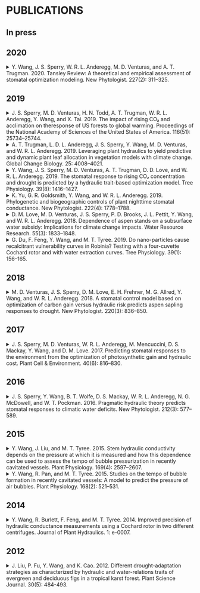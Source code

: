 # PUBLICATIONS

## In press




## 2020

<details>
<summary> Y. Wang, J. S. Sperry, W. R. L. Anderegg, M. D. Venturas, and A. T. Trugman. 2020. Tansley Review: A theoretical and empirical assessment of stomatal optimization modeling. New Phytologist. 227(2): 311–325.</summary>

```
@article{wang2020theoretical,
    author = {Wang, Yujie and Sperry, John S. and Anderegg, William R. L. and Venturas, Martin D. and Trugman, Anna T.},
    year = {2020},
    title = {A theoretical and empirical assessment of stomatal optimization modeling},
    journal = {New Phytologist},
    volume = {227},
    number = {2},
    pages = {311--325},
    publisher = {Wiley Online Library}
}
```
</details>




## 2019

<details>
<summary> J. S. Sperry, M. D. Venturas, H. N. Todd, A. T. Trugman, W. R. L. Anderegg, Y. Wang, and X. Tai. 2019. The impact of rising CO₂ and acclimation on theresponse of US forests to global warming. Proceedings of the National Academy of Sciences of the United States of America. 116(51): 25734–25744.</summary>

```
@article{sperry2019impact,
    author = {Sperry, John S. and Venturas, Martin D. and Todd, Henry N. and Trugman, Anna T. and Anderegg, William R. L. and Wang, Yujie and Tai, Xiaonan},
    year = {2019},
    title = {The impact of rising {CO}$_{2}$ and acclimation on the response of {US} forests to global warming},
    journal = {Proceedings of the National Academy of Sciences},
    volume = {116},
    number = {51},
    pages = {25734--25744}
}
```
</details>

<details>
<summary> A. T. Trugman, L. D. L. Anderegg, J. S. Sperry, Y. Wang, M. D. Venturas, and W. R. L. Anderegg. 2019. Leveraging plant hydraulics to yield predictive and dynamic plant leaf allocation in vegetation models with climate change. Global Change Biology. 25: 4008–4021.</summary>

```
@article{trugman2019leveraging,
    author = {Trugman, Anna T. and Anderegg, L. D. L. and Sperry, J. S. and Wang, Yujie and Venturas, M. and Anderegg, W. R. L.},
    year = {2019},
    title = {Leveraging plant hydraulics to yield predictive and dynamic plant leaf allocation in vegetation models with climate change},
    journal = {Global Change Biology},
    volume = {25},
    number = {12},
    pages = {4008--4021},
    publisher = {Wiley Online Library}
}
```
</details>

<details>
<summary>  Y. Wang, J. S. Sperry, M. D. Venturas, A. T. Trugman, D. D. Love, and W. R. L. Anderegg. 2019. The stomatal response to rising CO₂ concentration and drought is predicted by a hydraulic trait-based optimization model. Tree Physiology. 39(8): 1416–1427.</summary>

```
@article{wang2019stomatal,
    author = {Wang, Yujie and Sperry, John S. and Venturas, Martin D. and Trugman, Anna T. and Love, David M. and Anderegg, William R. L.},
    year = {2019},
    title = {The stomatal response to rising {CO}$_{2}$ concentration and drought is predicted by a hydraulic trait-based optimization model},
    journal = {Tree Physiology},
    volume = {39},
    number = {8},
    pages = {1416--1427},
    publisher = {Oxford University Press}
}
```
</details>

<details>
<summary>  K. Yu, G. R. Goldsmith, Y. Wang, and W. R. L. Anderegg. 2019. Phylogenetic and biogeographic controls of plant nighttime stomatal conductance. New Phytologist. 222(4): 1778–1788.</summary>

```
@article{yu2019phylogenetic,
    author = {Yu, Kailiang and Goldsmith, Gregory R. and Wang, Yujie and Anderegg, William R. L.},
    year = {2019},
    title = {Phylogenetic and biogeographic controls of plant nighttime stomatal conductance},
    journal = {New Phytologist},
    volume = {222},
    number = {4},
    pages = {1778--1788},
    publisher = {Wiley Online Library}
}
```
</details>

<details>
<summary>  D. M. Love, M. D. Venturas, J. S. Sperry, P. D. Brooks, J. L. Pettit, Y. Wang, and W. R. L. Anderegg. 2018. Dependence of aspen stands on a subsurface water subsidy: Implications for climate change impacts. Water Resource Research. 55(3): 1833–1848.</summary>

```
@article{love2019dependence,
    author = {Love, D. M. and Venturas, M. D. and Sperry, J. S. and Brooks, P. D. and Pettit, Joseph L. and Wang, Yujie and Anderegg, W. R. L. and Tai, X. and Mackay, D. S.},
    year = {2019},
    title = {Dependence of aspen stands on a subsurface water subsidy: {Implications} for climate change impacts},
    journal = {Water Resources Research},
    volume = {55},
    number = {3},
    pages = {1833--1848},
    publisher = {Wiley Online Library}
}
```
</details>

<details>
<summary>  G. Du, F. Feng, Y. Wang, and M. T. Tyree. 2019. Do nano-particles cause recalcitrant vulnerability curves in Robinia? Testing with a four-cuvette Cochard rotor and with water extraction curves. Tree Physiology. 39(1): 156–165.</summary>

```
@article{du2019nano,
    author = {Du, Guangyuan and Feng, Feng and Wang, Yujie and Tyree, Melvin T.},
    year = {2018},
    title = {Do nano-particles cause recalcitrant vulnerability curves in \textit{Robinia}? {T}esting with a four-cuvette {Cochard} rotor and with water extraction curves},
    journal = {Tree Physiology},
    volume = {39},
    number = {1},
    pages = {156--165},
    publisher = {Oxford University Press}
}
```
</details>




## 2018

<details>
<summary>  M. D. Venturas, J. S. Sperry, D. M. Love, E. H. Frehner, M. G. Allred, Y. Wang, and W. R. L. Anderegg. 2018. A stomatal control model based on optimization of carbon gain versus hydraulic risk predicts aspen sapling responses to drought. New Phytologist. 220(3): 836–850.</summary>

```
@article{venturas2018stomatal,
    author = {Venturas, Martin D. and Sperry, John S. and Love, David M. and Frehner, Ethan H. and Allred, Michael G. and Wang, Yujie and Anderegg, William R. L.},
    year = {2018},
    title = {A stomatal control model based on optimization of carbon gain versus hydraulic risk predicts aspen sapling responses to drought},
    journal = {New Phytologist},
    volume = {220},
    number = {3},
    pages = {836--850},
    publisher = {Wiley Online Library}
}
```
</details>




## 2017

<details>
<summary>  J. S. Sperry, M. D. Venturas, W. R. L. Anderegg, M. Mencuccini, D. S. Mackay, Y. Wang, and D. M. Love. 2017. Predicting stomatal responses to the environment from the optimization of photosynthetic gain and hydraulic cost. Plant Cell & Environment. 40(6): 816–830.</summary>

```
@article{sperry2017predicting,
    author = {Sperry, John S. and Venturas, Martin D. and Anderegg, William R. L. and Mencuccini, Maurizio and Mackay, D. Scott and Wang, Yujie and Love, David M.},
    year = {2017},
    title = {Predicting stomatal responses to the environment from the optimization of photosynthetic gain and hydraulic cost},
    journal = {Plant, Cell \& Environment},
    volume = {40},
    number = {6},
    pages = {816--830},
    publisher = {Wiley Online Library}
}
```
</details>




## 2016

<details>
<summary>  J. S. Sperry, Y. Wang, B. T. Wolfe, D. S. Mackay, W. R. L. Anderegg, N. G. McDowell, and W. T. Pockman. 2016. Pragmatic hydraulic theory predicts stomatal responses to climatic water deficits. New Phytologist. 212(3): 577–589.</summary>

```
@article{sperry2016pragmatic,
    author = {Sperry, John S. and Wang, Yujie and Wolfe, Brett T. and Mackay, D. Scott and Anderegg, William R. L. and McDowell, Nate G. and Pockman, William T.},
    year = {2016},
    title = {Pragmatic hydraulic theory predicts stomatal responses to climatic water deficits},
    journal = {New Phytologist},
    volume = {212},
    number = {3},
    pages = {577--589},
    publisher = {Wiley Online Library}
}
```
</details>




## 2015

<details>
<summary>  Y. Wang, J. Liu, and M. T. Tyree. 2015. Stem hydraulic conductivity depends on the pressure at which it is measured and how this dependence can be used to assess the tempo of bubble pressurization in recently cavitated vessels. Plant Physiology. 169(4): 2597–2607.</summary>

```
@article{wang2015stem,
    author = {Wang, Yujie and Liu, Jinyu and Tyree, Melvin T.},
    year = {2015},
    title = {Stem hydraulic conductivity depends on the pressure at which it is measured and how this dependence can be used to assess the tempo of bubble pressurization in recently cavitated vessels},
    journal = {Plant Physiology},
    volume = {169},
    number = {4},
    pages = {2597--2607},
    publisher = {Am Soc Plant Biol}
}
```
</details>

<details>
<summary>  Y. Wang, R. Pan, and M. T. Tyree. 2015. Studies on the tempo of bubble formation in recently cavitated vessels: A model to predict the pressure of air bubbles. Plant Physiology. 168(2): 521–531.</summary>

```
@article{wang2015studies,
    author = {Wang, Yujie and Pan, Ruihua and Tyree, Melvin T.},
    year = {2015},
    title = {Studies on the tempo of bubble formation in recently cavitated vessels: {A} model to predict the pressure of air bubbles},
    journal = {Plant Physiology},
    volume = {168},
    number = {2},
    pages = {521--531},
    publisher = {Am Soc Plant Biol}
}
```
</details>




## 2014

<details>
<summary>  Y. Wang, R. Burlett, F. Feng, and M. T. Tyree. 2014. Improved precision of hydraulic conductance measurements using a Cochard rotor in two different centrifuges. Journal of Plant Hydraulics. 1: e-0007.</summary>

```
@article{wang2014improved,
    author = {Wang, Yujie and Burlett, R{\'e}gis and Feng, Feng and Tyree, Melvin T.},
    year = {2014},
    title = {Improved precision of hydraulic conductance measurements using a {Cochard} rotor in two different centrifuges},
    journal = {Journal of Plant Hydraulics},
    volume = {1},
    pages = {e007}
}
```
</details>




## 2012

<details>
<summary>  J. Liu, P. Fu, Y. Wang, and K. Cao. 2012. Different drought-adaptation strategies as characterized by hydraulic and water-relations traits of evergreen and deciduous figs in a tropical karst forest. Plant Science Journal. 30(5): 484-493.</summary>

```
@article{liu2012different,
    author = {Liu, Jinyu and Fu, Peili and Wang, Yujie and Cao, Kunfang},
    year = {2012},
    title = {Different drought-adaptation strategies as characterized by hydraulic and water-relations traits of evergreen and deciduous figs in a tropical karst forest},
    journal = {Plant Science Journal},
    volume = {30},
    number = {5},
    pages = {484--493},
    publisher = {Science Press}
}
```
</details>
